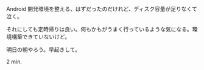 Android 開発環境を整える、はずだったのだけれど、ディスク容量が足りなくて泣く。

それにしても定時帰りは良い。何もかもがうまく行っているような気になる。環境構築できていないけど。

明日の朝やろう。早起きして。

2 min.

